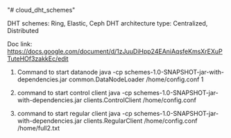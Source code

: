 "# cloud_dht_schemes" 

DHT schemes: Ring, Elastic, Ceph
DHT architecture type: Centralized, Distributed


Doc link: https://docs.google.com/document/d/1zJuuDiHpp24EAniAqsfeKmsXrEXuPTuteHOf3zakkEc/edit


1) Command to start datanode
java -cp schemes-1.0-SNAPSHOT-jar-with-dependencies.jar common.DataNodeLoader /home/config.conf 1

2) command to start control client
java -cp schemes-1.0-SNAPSHOT-jar-with-dependencies.jar clients.ControlClient /home/config.conf

3) command to start regular client
java -cp schemes-1.0-SNAPSHOT-jar-with-dependencies.jar clients.RegularClient /home/config.conf /home/full2.txt

